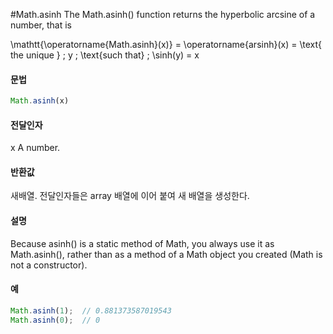 #Math.asinh
The Math.asinh() function returns the hyperbolic arcsine of a number, that is

\mathtt{\operatorname{Math.asinh}(x)} = \operatorname{arsinh}(x) = \text{ the unique } \; y \; \text{such that} \; \sinh(y) = x



#### 문법

```javascript
Math.asinh(x)
```

#### 전달인자
x
A number.


#### 반환값

새배열. 전달인자들은 array 배열에 이어 붙여 새 배열을 생성한다.



#### 설명

Because asinh() is a static method of Math, you always use it as Math.asinh(), rather than as a method of a Math object you created (Math is not a constructor).



#### 예

```javascript
Math.asinh(1);  // 0.881373587019543
Math.asinh(0);  // 0
```



